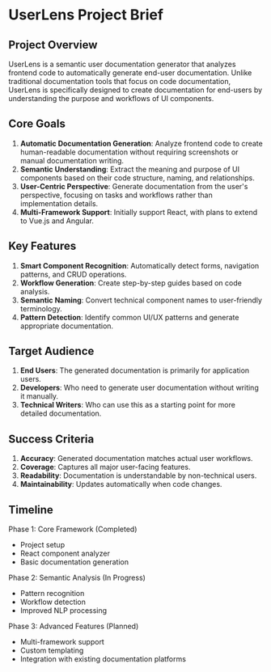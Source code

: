 # UserLens Project Brief

## Project Overview
UserLens is a semantic user documentation generator that analyzes frontend code to automatically generate end-user documentation. Unlike traditional documentation tools that focus on code documentation, UserLens is specifically designed to create documentation for end-users by understanding the purpose and workflows of UI components.

## Core Goals
1. **Automatic Documentation Generation**: Analyze frontend code to create human-readable documentation without requiring screenshots or manual documentation writing.
2. **Semantic Understanding**: Extract the meaning and purpose of UI components based on their code structure, naming, and relationships.
3. **User-Centric Perspective**: Generate documentation from the user's perspective, focusing on tasks and workflows rather than implementation details.
4. **Multi-Framework Support**: Initially support React, with plans to extend to Vue.js and Angular.

## Key Features
1. **Smart Component Recognition**: Automatically detect forms, navigation patterns, and CRUD operations.
2. **Workflow Generation**: Create step-by-step guides based on code analysis.
3. **Semantic Naming**: Convert technical component names to user-friendly terminology.
4. **Pattern Detection**: Identify common UI/UX patterns and generate appropriate documentation.

## Target Audience
1. **End Users**: The generated documentation is primarily for application users.
2. **Developers**: Who need to generate user documentation without writing it manually.
3. **Technical Writers**: Who can use this as a starting point for more detailed documentation.

## Success Criteria
1. **Accuracy**: Generated documentation matches actual user workflows.
2. **Coverage**: Captures all major user-facing features.
3. **Readability**: Documentation is understandable by non-technical users.
4. **Maintainability**: Updates automatically when code changes.

## Timeline
Phase 1: Core Framework (Completed)
- Project setup
- React component analyzer
- Basic documentation generation

Phase 2: Semantic Analysis (In Progress)
- Pattern recognition
- Workflow detection
- Improved NLP processing

Phase 3: Advanced Features (Planned)
- Multi-framework support
- Custom templating
- Integration with existing documentation platforms 